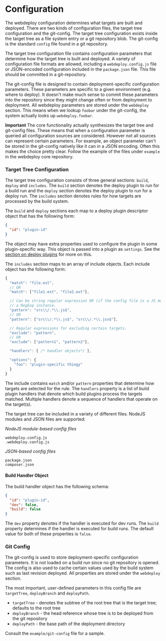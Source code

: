 Configuration
=============

The webdeploy configuration determines what targets are built and deployed.
There are two kinds of configuration files, the target tree configuration and
the git-config. The target tree configuration exists inside the target tree as a
file system entry or a git repository blob. The git-config is the standard
`config` file found in a git repository.

The target tree configuration file contains configuration parameters that
determine how the target tree is built and deployed. A variety of configuration
file formats are allowed, including a `webdeploy.config.js` file or JSON-encoded
configuration included in the `package.json` file. This file should be committed
in a git-repository.

The git-config file is designed to contain deployment-specific configuration
parameters. These parameters are specific to a given environment (e.g. where to
deploy). It doesn't make much sense to commit these parameters into the
repository since they might change often or from deployment to deployment. All
webdeploy parameters are stored under the `webdeploy` section. This means when
we lookup `foobar` under the git-config, the system actually looks up
`webdeploy.foobar`.

**Important** The core functionality actually synthesizes the target tree and
git-config files. These means that when a configuration parameter is queried
all configuration sources are considered. However not all sources can represent
certain parameters. For example, an object parameter can't be stored in the
git-config natively like it can in a JSON encoding. Often this makes the choice
pretty clear. Follow the example of the files under `example` in the webdeploy
core repository.

### Target Tree Configuration

The target tree configuration consists of three general sections: `build`,
`deploy` and `includes`. The `build` section denotes the deploy plugin to run
for a build run and the `deploy` section denotes the deploy plugin to run for a
deploy run. The `includes` section denotes rules for how targets are processed
by the build system.

The `build` and `deploy` sections each map to a deploy plugin descriptor object
that has the following form:

```json
{
  "id": "plugin-id"
}
```

The object may have extra properties used to configure the plugin in some
plugin-specific way. This object is passed into a plugin as `settings`. See the
[section on deploy plugins](deploy-plugin.md) for more on this.

The `includes` section maps to an array of include objects. Each include object
has the following form:

```js
{
  "match": "file.ext",
  // OR
  "match": ["file1.ext", "file2.ext"],

  // Can be string regular expression OR (if the config file is a JS module)
  // a RegExp instance.
  "pattern": "src\\/.*\\.js$",
  // OR
  "pattern": ["src\\/.*\\.js$", "src\\/.*\\.jsx$"],

  // Regular expressions for excluding certain targets.
  "exclude": "pattern",
  // OR
  "exclude": ["pattern1", "pattern2"],

  "handlers": [ /* handler objects*/ ],

  "options": {
    "foo": "plugin-specific thingy"
  }
}
```

The include contains `match` and/or `pattern` properties that determine how
targets are selected for the rule. The `handlers` property is a list of build
plugin handlers that denote which build plugins process the targets matched.
Multiple handlers denote a sequence of handlers that operate on the target(s).

The target tree can be included in a variety of different files. NodeJS modules
and JSON files are supported:

_NodeJS module-based config files_

    webdeploy.config.js
    .webdeploy.config.js

_JSON-based config files_

    package.json
    composer.json

#### Build Handler Object

The build handler object has the following schema:

```json
{
  "id": "plugin-id",
  "dev": false,
  "build": false
}
```

The `dev` property denotes if the handler is executed for dev runs. The `build`
property determines if the handler is executed for build runs. The default value
for both of these properties is `false`.

### Git Config

The git-config is used to store deployment-specific configuration parameters. It
is not loaded on a build run since no git repository is opened. The config is
also used to cache certain values used by the build system such as last revision
deployed. All properties are stored under the `webdeploy` section.

The most important, user-defined parameters in this config file are
`targetTree`, `deployBranch` and `deployPath`.

* `targetTree` - denotes the subtree of the root tree that is the target tree; defaults to the root tree
* `deployBranch` - the head reference whose tree is to be deployed from the git repository
* `deployPath` - the base path of the deployment directory

Consult the `example/git-config` file for a sample.
